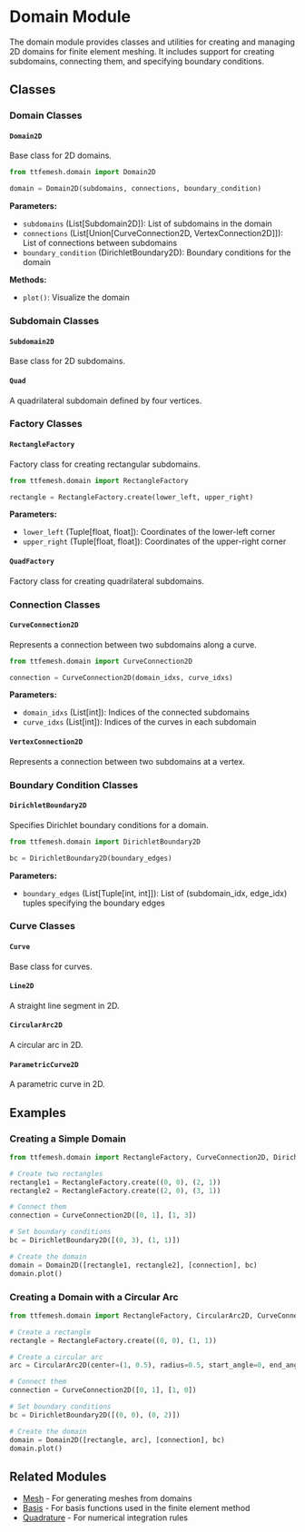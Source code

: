 # Domain Module

The domain module provides classes and utilities for creating and managing 2D domains for finite element meshing. It includes support for creating subdomains, connecting them, and specifying boundary conditions.

## Classes

### Domain Classes

#### `Domain2D`
Base class for 2D domains.

```python
from ttfemesh.domain import Domain2D

domain = Domain2D(subdomains, connections, boundary_condition)
```

**Parameters:**
- `subdomains` (List[Subdomain2D]): List of subdomains in the domain
- `connections` (List[Union[CurveConnection2D, VertexConnection2D]]): List of connections between subdomains
- `boundary_condition` (DirichletBoundary2D): Boundary conditions for the domain

**Methods:**
- `plot()`: Visualize the domain

### Subdomain Classes

#### `Subdomain2D`
Base class for 2D subdomains.

#### `Quad`
A quadrilateral subdomain defined by four vertices.

### Factory Classes

#### `RectangleFactory`
Factory class for creating rectangular subdomains.

```python
from ttfemesh.domain import RectangleFactory

rectangle = RectangleFactory.create(lower_left, upper_right)
```

**Parameters:**
- `lower_left` (Tuple[float, float]): Coordinates of the lower-left corner
- `upper_right` (Tuple[float, float]): Coordinates of the upper-right corner

#### `QuadFactory`
Factory class for creating quadrilateral subdomains.

### Connection Classes

#### `CurveConnection2D`
Represents a connection between two subdomains along a curve.

```python
from ttfemesh.domain import CurveConnection2D

connection = CurveConnection2D(domain_idxs, curve_idxs)
```

**Parameters:**
- `domain_idxs` (List[int]): Indices of the connected subdomains
- `curve_idxs` (List[int]): Indices of the curves in each subdomain

#### `VertexConnection2D`
Represents a connection between two subdomains at a vertex.

### Boundary Condition Classes

#### `DirichletBoundary2D`
Specifies Dirichlet boundary conditions for a domain.

```python
from ttfemesh.domain import DirichletBoundary2D

bc = DirichletBoundary2D(boundary_edges)
```

**Parameters:**
- `boundary_edges` (List[Tuple[int, int]]): List of (subdomain_idx, edge_idx) tuples specifying the boundary edges

### Curve Classes

#### `Curve`
Base class for curves.

#### `Line2D`
A straight line segment in 2D.

#### `CircularArc2D`
A circular arc in 2D.

#### `ParametricCurve2D`
A parametric curve in 2D.

## Examples

### Creating a Simple Domain

```python
from ttfemesh.domain import RectangleFactory, CurveConnection2D, DirichletBoundary2D, Domain2D

# Create two rectangles
rectangle1 = RectangleFactory.create((0, 0), (2, 1))
rectangle2 = RectangleFactory.create((2, 0), (3, 1))

# Connect them
connection = CurveConnection2D([0, 1], [1, 3])

# Set boundary conditions
bc = DirichletBoundary2D([(0, 3), (1, 1)])

# Create the domain
domain = Domain2D([rectangle1, rectangle2], [connection], bc)
domain.plot()
```

### Creating a Domain with a Circular Arc

```python
from ttfemesh.domain import RectangleFactory, CircularArc2D, CurveConnection2D, DirichletBoundary2D, Domain2D

# Create a rectangle
rectangle = RectangleFactory.create((0, 0), (1, 1))

# Create a circular arc
arc = CircularArc2D(center=(1, 0.5), radius=0.5, start_angle=0, end_angle=180)

# Connect them
connection = CurveConnection2D([0, 1], [1, 0])

# Set boundary conditions
bc = DirichletBoundary2D([(0, 0), (0, 2)])

# Create the domain
domain = Domain2D([rectangle, arc], [connection], bc)
domain.plot()
```

## Related Modules

- [Mesh](mesh.md) - For generating meshes from domains
- [Basis](basis.md) - For basis functions used in the finite element method
- [Quadrature](quadrature.md) - For numerical integration rules 